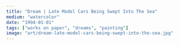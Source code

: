 ```yaml
---
title: "Dream | Late Model Cars Being Swept Into The Sea"
medium: "watercolor"
date: "1994-01-01"
tags: ["works on paper", "dreams", "painting"]
image: "art/dream-late-model-cars-being-swept-into-the-sea.jpg"
---
```

